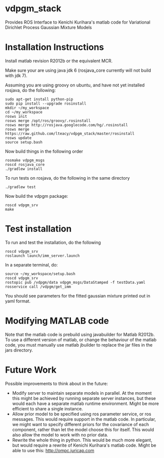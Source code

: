 vdpgm_stack
===========

Provides ROS Interface to Kenichi Kurihara's matlab code for Variational Dirichlet Process Gaussian Mixture Models

Installation Instructions
=========================
Install matlab revision R2012b or the equivalent MCR.

Make sure your are using java jdk 6 (rosjava_core currently will not build with jdk 7).

Assuming you are using groovy on ubuntu, and have not yet installed rosjava, do the following:

    sudo apt-get install python-pip
    sudo pip install --upgrade rosinstall
    mkdir ~/my_workspace
    cd ~/my_workspace
    rosws init
    rosws merge /opt/ros/groovy/.rosinstall
    rosws merge http://rosjava.googlecode.com/hg/.rosinstall
    rosws merge https://raw.github.com/lteacy/vdpgm_stack/master/rosinstall
    rosws update
    source setup.bash

Now build things in the following order

    rosmake vdpgm_msgs
    roscd rosjava_core
    ./gradlew install

To run tests on rosjava, do the following in the same directory

    ./gradlew test

Now build the vdpgm package:

    roscd vdpgm_srv
    make

Test installation
=================
To run and test the installation, do the following

    roscd vdpgm_srv
    roslaunch launch/imm_server.launch
    
In a separate terminal, do:

    source ~/my_workspace/setup.bash
    roscd vdpgm_srv
    rostopic pub /vdpgm/data vdpgm_msgs/DataStamped -f testData.yaml
    rosservice call /vdpgm/get_imm

You should see parameters for the fitted gaussian mixture printed out in yaml format.

Modifying MATLAB code
=====================
Note that the matlab code is prebuild using javabuilder for Matlab R2012b.
To use a different version of matlab, or change the behaviour of the matlab code, you must manually use matlab jbuilder
to replace the jar files in the jars directory.

Future Work
===========
Possible improvements to think about in the future:
* Modify server to maintain separate models in parallel. At the moment this might be achieved by running separate
  server instances, but these would each have a separate matlab runtime environment. Might be more efficient to share
  a single instance.
* Allow prior model to be specified using ros parameter service, or ros messages. This would require support in the
  matlab code. In particular, we might want to specify different priors for the covariance of each component, rather
  than let the model choose this for itself. This would also allow the model to work with no prior data.
* Rewrite the whole thing in python. This would be much more elegant, but would require a rewrite of Kenichi Kurihara's
  matlab code. Might be able to use this: http://ompc.juricap.com
